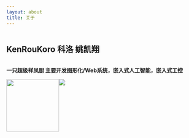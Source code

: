 ```yaml
---
layout: about
title: 关于
---
```

<script setup lang="ts">
import { NAvatar } from 'naive-ui'
</script>
<div class="about-content-title">
<n-avatar :size="100" src="/icon2.svg" color="rgba(0,0,0,0)"></n-avatar>
<h2> KenRouKoro 科洛 姚凯翔</h2>
</div>


**一只超级祥凤厨 主要开发图形化/Web系统，嵌入式人工智能，嵌入式工控**
<div style="display: flex;">
    <div align="center"> <img height="137px" src="https://github-readme-stats.vercel.app/api?username=KenRouKoro&hide_title=true&hide_border=true&show_icons=trueline_height=21&text_color=000&icon_color=000&bg_color=0,ea6161,ffc64d,fffc4d,52fa5a&theme=graywhite" /> 
    </div><div align="center"> <img src="https://github-readme-stats.vercel.app/api/top-langs/?username=KenRouKoro&hide_title=true&hide_border=true&layout=compact&langs_count=6&text_color=000&icon_color=fff&bg_color=0,52fa5a,4dfcff,c64dff&theme=graywhite" /> </div>
</div>

<style lang="scss">
.about-content-title{
    display: flex;
    align-items: end;
}
</style>